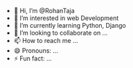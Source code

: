 - 👋 Hi, I’m @RohanTaja
- 👀 I’m interested in web Development
- 🌱 I’m currently learning Python, Django
- 💞️ I’m looking to collaborate on ...
- 📫 How to reach me ...
- 😄 Pronouns: ...
- ⚡ Fun fact: ...

<!---
RohanTaja/RohanTaja is a ✨ special ✨ repository because its `README.md` (this file) appears on your GitHub profile.
You can click the Preview link to take a look at your changes.
--->
